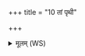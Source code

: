 +++
title = "10 तां पृथी"

+++
<details><summary>मूलम् (WS)</summary>

तां पृथी वैन्योधोक तां कृषिं च सस्यं चाधोक ॥ ११ ॥
</details>